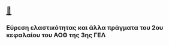 ## [:link:](https://kon-IO.github.io/aoth-demand/)

### Εύρεση ελαστικότητας και άλλα πράγματα του 2ου κεφαλαίου του ΑΟΘ της 3ης ΓΕΛ